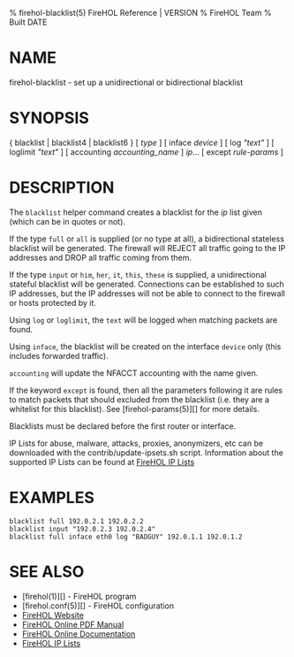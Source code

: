 % firehol-blacklist(5) FireHOL Reference | VERSION
% FireHOL Team
% Built DATE

# NAME

firehol-blacklist - set up a unidirectional or bidirectional blacklist

<!--
contents-table:helper:blacklist:keyword-firehol-blacklist:Y:-:Drop matching packets globally.
  -->

# SYNOPSIS

{ blacklist | blacklist4 | blacklist6 } [ *type* ] [ inface *device* ] [ log *"text"* ] [ loglimit *"text"* ] [ accounting *accounting_name* ] *ip*... [ except *rule-params* ]


# DESCRIPTION


The `blacklist` helper command creates a blacklist for the *ip* list given
(which can be in quotes or not).

If the type `full` or `all` is supplied (or no type at all), a bidirectional
stateless blacklist will be generated. The firewall will REJECT all traffic
going to the IP addresses and DROP all traffic coming from them.

If the type `input` or `him`, `her`, `it`, `this`, `these` is supplied,
a unidirectional stateful blacklist will be generated. Connections can be
established to such IP addresses, but the IP addresses will not be able to
connect to the firewall or hosts protected by it.

Using `log` or `loglimit`, the `text` will be logged when matching packets
are found.

Using `inface`, the blacklist will be created on the interface `device` only
(this includes forwarded traffic).

`accounting` will update the NFACCT accounting with the name given.

If the keyword `except` is found, then all the parameters following it are
rules to match packets that should excluded from the blacklist (i.e. they
are a whitelist for this blacklist). See [firehol-params(5)][] for more
details.

Blacklists must be declared before the first router or interface.

IP Lists for abuse, malware, attacks, proxies, anonymizers, etc can be
downloaded with the contrib/update-ipsets.sh script. Information about the
supported IP Lists can be found at [FireHOL IP Lists](http://iplists.firehol.org/)

# EXAMPLES

~~~~
blacklist full 192.0.2.1 192.0.2.2
blacklist input "192.0.2.3 192.0.2.4"
blacklist full inface eth0 log "BADGUY" 192.0.1.1 192.0.1.2
~~~~

# SEE ALSO

* [firehol(1)][] - FireHOL program
* [firehol.conf(5)][] - FireHOL configuration
* [FireHOL Website](http://firehol.org/)
* [FireHOL Online PDF Manual](http://firehol.org/firehol-manual.pdf)
* [FireHOL Online Documentation](http://firehol.org/documentation/)
* [FireHOL IP Lists](http://iplists.firehol.org/)
